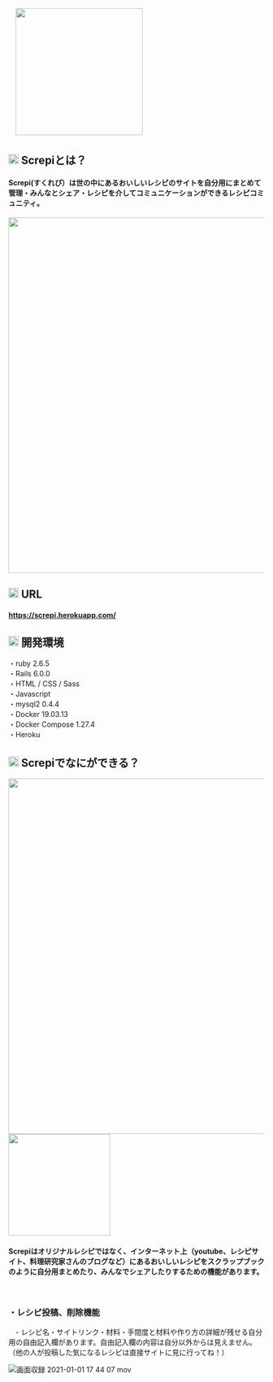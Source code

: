 　<img src="https://user-images.githubusercontent.com/73642901/103434015-54d72000-4c3e-11eb-911d-921089673309.png" width="250px">
     
## <img src="https://user-images.githubusercontent.com/73642901/103434591-0417f500-4c47-11eb-9c2d-6f51fc1bccb5.png" width="20px">&nbsp;Screpiとは？
#### Screpi(すくれぴ）は世の中にあるおいしいレシピのサイトを自分用にまとめて管理・みんなとシェア・レシピを介してコミュニケーションができるレシピコミュニティ。  

<img src="https://user-images.githubusercontent.com/73642901/103435675-52cc8b80-4c55-11eb-9335-e4ea19b3c872.png" width="700px">  



## <img src="https://user-images.githubusercontent.com/73642901/103434591-0417f500-4c47-11eb-9c2d-6f51fc1bccb5.png" width="20px">&nbsp;URL
#### https://screpi.herokuapp.com/

## <img src="https://user-images.githubusercontent.com/73642901/103434591-0417f500-4c47-11eb-9c2d-6f51fc1bccb5.png" width="20px">&nbsp;開発環境
・ruby 2.6.5  
・Rails 6.0.0  
・HTML / CSS / Sass  
・Javascript  
・mysql2 0.4.4  
・Docker 19.03.13  
・Docker Compose 1.27.4  
・Heroku  

## <img src="https://user-images.githubusercontent.com/73642901/103434591-0417f500-4c47-11eb-9c2d-6f51fc1bccb5.png" width="20px">&nbsp;Screpiでなにができる？
<img src="https://user-images.githubusercontent.com/73642901/103435562-a63dda00-4c53-11eb-86af-4110c54cd61a.png" width="700px"><img src="https://user-images.githubusercontent.com/73642901/103435583-f321b080-4c53-11eb-82df-1fe9333b57cb.png" width="200px">  
#### Screpiはオリジナルレシピではなく、インターネット上（youtube、レシピサイト、料理研究家さんのブログなど）にあるおいしいレシピをスクラップブックのように自分用まとめたり、みんなでシェアしたりするための機能があります。  
 
<br>


### ・レシピ投稿、削除機能  
　- レシピ名・サイトリンク・材料・手間度と材料や作り方の詳細が残せる自分用の自由記入欄があります。自由記入欄の内容は自分以外からは見えません。（他の人が投稿した気になるレシピは直接サイトに見に行ってね！）  
    
![画面収録 2021-01-01 17 44 07 mov](https://user-images.githubusercontent.com/73642901/103438559-5b35be00-4c77-11eb-87f4-d71f6b1b90d8.gif) 



